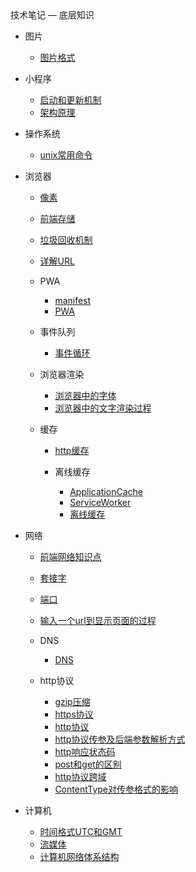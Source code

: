 <div class="sidebar-title">技术笔记 — 底层知识</div>
<template id="root-breadcrumb">底层知识</template>

- 图片

  - [图片格式](document/技术笔记/底层知识/图片/图片格式.md)

- 小程序

  - [启动和更新机制](document/技术笔记/底层知识/小程序/启动和更新机制.md)
  - [架构原理](document/技术笔记/底层知识/小程序/架构原理.md)

- 操作系统

  - [unix常用命令](document/技术笔记/底层知识/操作系统/unix常用命令.md)

- 浏览器

  - [像素](document/技术笔记/底层知识/浏览器/像素.md)
  - [前端存储](document/技术笔记/底层知识/浏览器/前端存储.md)
  - [垃圾回收机制](document/技术笔记/底层知识/浏览器/垃圾回收机制.md)
  - [详解URL](document/技术笔记/底层知识/浏览器/详解URL.md)

  - PWA

    - [manifest](document/技术笔记/底层知识/浏览器/PWA/manifest.md)
    - [PWA](document/技术笔记/底层知识/浏览器/PWA/PWA.md)

  - 事件队列

    - [事件循环](document/技术笔记/底层知识/浏览器/事件队列/事件循环.md)

  - 浏览器渲染

    - [浏览器中的字体](document/技术笔记/底层知识/浏览器/浏览器渲染/浏览器中的字体.md)
    - [浏览器中的文字渲染过程](document/技术笔记/底层知识/浏览器/浏览器渲染/浏览器中的文字渲染过程.md)

  - 缓存

    - [http缓存](document/技术笔记/底层知识/浏览器/缓存/http缓存.md)

    - 离线缓存

      - [ApplicationCache](document/技术笔记/底层知识/浏览器/缓存/离线缓存/ApplicationCache.md)
      - [ServiceWorker](document/技术笔记/底层知识/浏览器/缓存/离线缓存/ServiceWorker.md)
      - [离线缓存](document/技术笔记/底层知识/浏览器/缓存/离线缓存/离线缓存.md)

- 网络

  - [前端网络知识点](document/技术笔记/底层知识/网络/前端网络知识点.md)
  - [套接字](document/技术笔记/底层知识/网络/套接字.md)
  - [端口](document/技术笔记/底层知识/网络/端口.md)
  - [输入一个url到显示页面的过程](document/技术笔记/底层知识/网络/输入一个url到显示页面的过程.md)

  - DNS

    - [DNS](document/技术笔记/底层知识/网络/DNS/DNS.md)

  - http协议

    - [gzip压缩](document/技术笔记/底层知识/网络/http协议/gzip压缩.md)
    - [https协议](document/技术笔记/底层知识/网络/http协议/https协议.md)
    - [http协议](document/技术笔记/底层知识/网络/http协议/http协议.md)
    - [http协议传参及后端参数解析方式](document/技术笔记/底层知识/网络/http协议/http协议传参及后端参数解析方式.md)
    - [http响应状态码](document/技术笔记/底层知识/网络/http协议/http响应状态码.md)
    - [post和get的区别](document/技术笔记/底层知识/网络/http协议/post和get的区别.md)
    - [http协议跨域](document/技术笔记/底层知识/网络/http协议/http协议跨域.md)
    - [ContentType对传参格式的影响](document/技术笔记/底层知识/网络/http协议/ContentType对传参格式的影响.md)

- 计算机

  - [时间格式UTC和GMT](document/技术笔记/底层知识/计算机/时间格式UTC和GMT.md)
  - [流媒体](document/技术笔记/底层知识/计算机/流媒体.md)
  - [计算机网络体系结构](document/技术笔记/底层知识/计算机/计算机网络体系结构.md)

